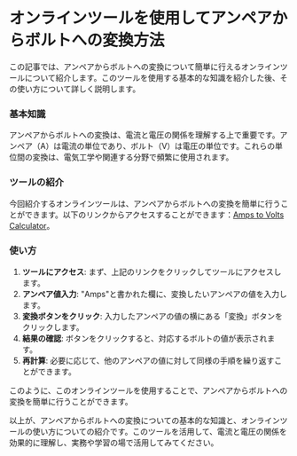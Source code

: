 オンラインツールを使用してアンペアからボルトへの変換方法
============================

この記事では、アンペアからボルトへの変換について簡単に行えるオンラインツールについて紹介します。このツールを使用する基本的な知識を紹介した後、その使い方について詳しく説明します。

### 基本知識

アンペアからボルトへの変換は、電流と電圧の関係を理解する上で重要です。アンペア（A）は電流の単位であり、ボルト（V）は電圧の単位です。これらの単位間の変換は、電気工学や関連する分野で頻繁に使用されます。

### ツールの紹介

今回紹介するオンラインツールは、アンペアからボルトへの変換を簡単に行うことができます。以下のリンクからアクセスすることができます：[Amps to Volts Calculator](https://www.onlinecalculatorsfree.com/ja/tools/amps-to-volt-calculator.html)。

### 使い方

1. **ツールにアクセス**: まず、上記のリンクをクリックしてツールにアクセスします。
2. **アンペア値入力**: "Amps"と書かれた欄に、変換したいアンペアの値を入力します。
3. **変換ボタンをクリック**: 入力したアンペアの値の横にある「変換」ボタンをクリックします。
4. **結果の確認**: ボタンをクリックすると、対応するボルトの値が表示されます。
5. **再計算**: 必要に応じて、他のアンペアの値に対して同様の手順を繰り返すことができます。

このように、このオンラインツールを使用することで、アンペアからボルトへの変換を簡単に行うことができます。

以上が、アンペアからボルトへの変換についての基本的な知識と、オンラインツールの使い方についての紹介です。このツールを活用して、電流と電圧の関係を効果的に理解し、実務や学習の場で活用してみてください。